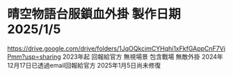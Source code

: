 # 晴空物語台服鎖血外掛 製作日期2025/1/5
https://drive.google.com/drive/folders/1JqOQkcimCYHqhi1xFkfGAppCnF7ViPmm?usp=sharing
2023年起 回報給官方 無視場景 包含戰場   無敵外掛  2024年 12月17日已透過email回報給官方  2025年1月5日尚未修復


